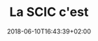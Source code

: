 ---
title: "La SCIC c'est"
description : "Qu'est ce qu'une SCIC, à quoi ça sert, puis-je ne bénéficier ?"
date: 2018-06-10T16:43:39+02:00
draft: false
image:  "/images/lorem-image.jpg"
---